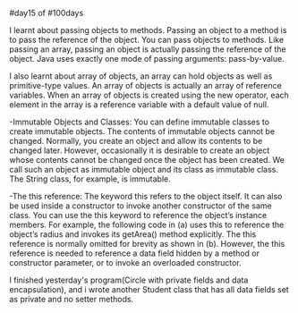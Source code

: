 #day15 of #100days

I learnt about passing objects to methods. Passing an object to a method is to pass the reference of the object. You can pass objects to methods. Like passing an array, passing an object is actually passing the reference of the object. Java uses exactly one mode of passing arguments: pass-by-value.

I also learnt about array of objects, an array can hold objects as well as primitive-type values. An array of objects is actually an array of reference variables. When an array of objects is created using the new operator, each element in the array is a reference variable with a default value of null.

-Immutable Objects and Classes: You can define immutable classes to create immutable objects. The contents of immutable objects cannot be changed. Normally, you create an object and allow its contents to be changed later. However, occasionally it is desirable to create an object whose contents cannot be changed once the object has been created. We call such an object as immutable object and its class as immutable class. The String class, for example, is immutable.

-The this reference: The keyword this refers to the object itself. It can also be used inside a constructor to invoke another constructor of the same class. You can use the this keyword to reference the object’s instance members. For example, the following code in (a) uses this to reference the object’s radius and invokes its getArea() method explicitly. The this reference is normally omitted for brevity as shown in (b). However, the this reference is needed to reference a data field hidden by a method or constructor parameter, or to invoke an overloaded constructor.

I finished yesterday's program(Circle with private fields and data encapsulation), and i wrote another Student class that has all data fields set as private and no setter methods.
